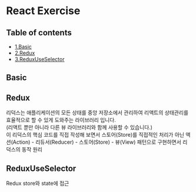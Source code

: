 # React Exercise

## Table of contents

* [1.Basic](#basic)
* [2.Redux](#redux)
* [3.ReduxUseSelector](#reduxUseSelector)

## Basic

## Redux

리덕스는 애플리케이션의 모든 상태를 중앙 저장소에서 관리하여 리액트의 상태관리를 효율적으로 할 수 있게 도와주는 라이브러리 입니다.<br>(리액트 뿐만 아니라 다른 뷰 라이브러리와 함께 사용할 수 있습니다.) <br>이 리덕스의 핵심 코드를 직접 작성해 보면서 스토어(Store)를 직접적인 처리가 아닌 액션(Action) - 리듀서(Reducer) - 스토어(Store) - 뷰(View) 패턴으로 구현하면서 리덕스의 동작 원리

## ReduxUseSelector

Redux store와 state에 접근
